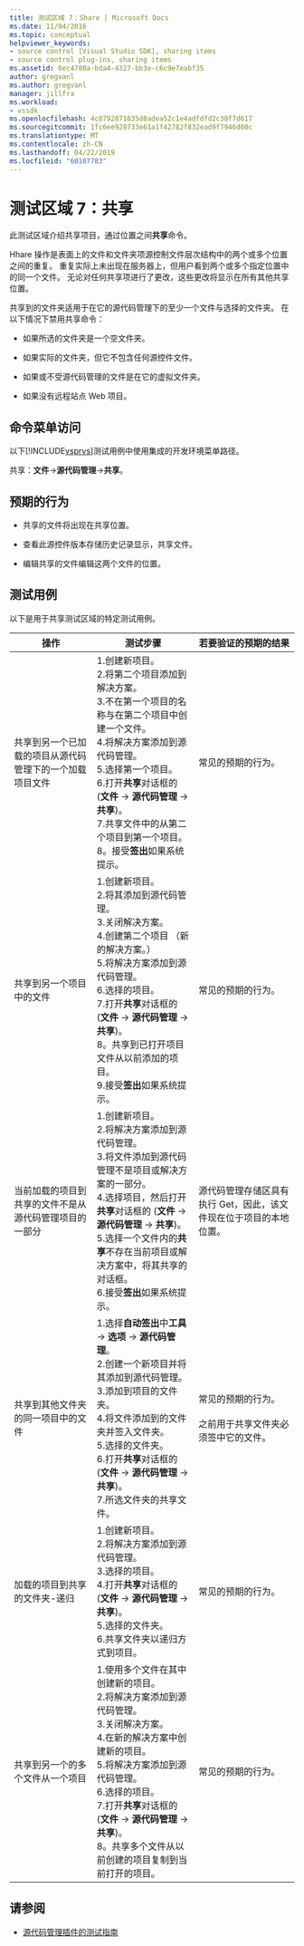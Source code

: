 ```yaml
---
title: 测试区域 7：Share | Microsoft Docs
ms.date: 11/04/2016
ms.topic: conceptual
helpviewer_keywords:
- source control [Visual Studio SDK], sharing items
- source control plug-ins, sharing items
ms.assetid: 6ec4780a-bda4-4327-bb3e-c6c9e7eabf35
author: gregvanl
ms.author: gregvanl
manager: jillfra
ms.workload:
- vssdk
ms.openlocfilehash: 4c0792871835d8adea52c1e4adfdfd2c38f7d617
ms.sourcegitcommit: 1fc6ee928733e61a1f42782f832ead9f7946d00c
ms.translationtype: MT
ms.contentlocale: zh-CN
ms.lasthandoff: 04/22/2019
ms.locfileid: "60107783"
---
```

# <a name="test-area-7-share"></a>测试区域 7：共享
此测试区域介绍共享项目，通过位置之间**共享**命令。

 Hhare 操作是表面上的文件和文件夹项源控制文件层次结构中的两个或多个位置之间的重复。 重复实际上未出现在服务器上，但用户看到两个或多个指定位置中的同一个文件。 无论对任何共享项进行了更改，这些更改将显示在所有其他共享位置。

 共享到的文件夹适用于在它的源代码管理下的至少一个文件与选择的文件夹。 在以下情况下禁用共享命令：

- 如果所选的文件夹是一个空文件夹。

- 如果实际的文件夹，但它不包含任何源控件文件。

- 如果或不受源代码管理的文件是在它的虚拟文件夹。

- 如果没有远程站点 Web 项目。

## <a name="command-menu-access"></a>命令菜单访问
 以下[!INCLUDE[vsprvs](../../code-quality/includes/vsprvs_md.md)]测试用例中使用集成的开发环境菜单路径。

 共享：**文件**->**源代码管理**->**共享**。

## <a name="expected-behavior"></a>预期的行为

- 共享的文件将出现在共享位置。

- 查看此源控件版本存储历史记录显示，共享文件。

- 编辑共享的文件编辑这两个文件的位置。

## <a name="test-cases"></a>测试用例
 以下是用于共享测试区域的特定测试用例。

|操作|测试步骤|若要验证的预期的结果|
|------------|----------------|--------------------------------|
|共享到另一个已加载的项目从源代码管理下的一个加载项目文件|1.创建新项目。<br />2.将第二个项目添加到解决方案。<br />3.不在第一个项目的名称与在第二个项目中创建一个文件。<br />4.将解决方案添加到源代码管理。<br />5.选择第一个项目。<br />6.打开**共享**对话框的 (**文件** -> **源代码管理** -> **共享**)。<br />7.共享文件中的从第二个项目到第一个项目。<br />8。接受**签出**如果系统提示。|常见的预期的行为。|
|共享到另一个项目中的文件|1.创建新项目。<br />2.将其添加到源代码管理。<br />3.关闭解决方案。<br />4.创建第二个项目 （新的解决方案。）<br />5.将解决方案添加到源代码管理。<br />6.选择的项目。<br />7.打开**共享**对话框的 (**文件** -> **源代码管理** -> **共享**)。<br />8。共享到已打开项目文件从以前添加的项目。<br />9.接受**签出**如果系统提示。|常见的预期的行为。|
|当前加载的项目到共享的文件不是从源代码管理项目的一部分|1.创建新项目。<br />2.将解决方案添加到源代码管理。<br />3.将文件添加到源代码管理不是项目或解决方案的一部分。<br />4.选择项目，然后打开**共享**对话框的 (**文件** -> **源代码管理** -> **共享**)。<br />5.选择一个文件内的**共享**不存在当前项目或解决方案中，将其共享的对话框。<br />6.接受**签出**如果系统提示。|源代码管理存储区具有执行 Get，因此，该文件现在位于项目的本地位置。|
|共享到其他文件夹的同一项目中的文件|1.选择**自动签出**中**工具** -> **选项** -> **源代码管理**。<br />2.创建一个新项目并将其添加到源代码管理。<br />3.添加到项目的文件夹。<br />4.将文件添加到的文件夹并签入文件夹。<br />5.选择的文件夹。<br />6.打开**共享**对话框的 (**文件** -> **源代码管理** -> **共享**)。<br />7.所选文件夹的共享文件。|常见的预期的行为。<br /><br /> 之前用于共享文件夹必须签中它的文件。|
|加载的项目到共享的文件夹-递归|1.创建新项目。<br />2.将解决方案添加到源代码管理。<br />3.选择的项目。<br />4.打开**共享**对话框的 (**文件** -> **源代码管理** -> **共享**)。<br />5.选择的文件夹。<br />6.共享文件夹以递归方式到项目。|常见的预期的行为。|
|共享到另一个的多个文件从一个项目|1.使用多个文件在其中创建新的项目。<br />2.将解决方案添加到源代码管理。<br />3.关闭解决方案。<br />4.在新的解决方案中创建新的项目。<br />5.将解决方案添加到源代码管理。<br />6.选择的项目。<br />7.打开**共享**对话框的 (**文件** -> **源代码管理** -> **共享**)。<br />8。共享多个文件从以前创建的项目复制到当前打开的项目。|常见的预期的行为。|

## <a name="see-also"></a>请参阅
- [源代码管理插件的测试指南](../../extensibility/internals/test-guide-for-source-control-plug-ins.md)